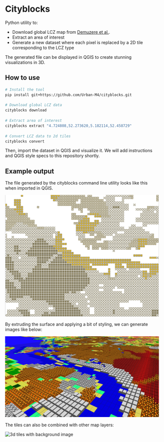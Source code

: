 # Cityblocks

Python utility to:

- Download global LCZ map from [Demuzere et al.](https://zenodo.org/records/7670653).
- Extract an area of interest
- Generate a new dataset where each pixel is replaced by a 2D tile corresponding to the LCZ type

The generated file can be displayed in QGIS to create stunning visualizations in 3D.

## How to use

```sh
# Install the tool
pip install git+https://github.com/Urban-M4/cityblocks.git

# Download global LCZ data
cityblocks download

# Extract area of interest
cityblocks extract "4.724808,52.273620,5.182114,52.458729"

# Convert LCZ data to 2d tiles
cityblocks convert
```

Then, import the dataset in QGIS and visualize it. We will add instructions and QGIS style specs to this repository shortly.

## Example output

The file generated by the cityblocks command line utility looks like this when imported in QGIS.

![2d version of LCZ tiles](Amsterdam_2D.png)

By extruding the surface and applying a bit of styling, we can generate images like below:

![3d version of LCZ tiles](Amsterdam_3D.png)

The tiles can also be combined with other map layers:

![3d tiles with background image](Amsterdam_3D_bg.png)
